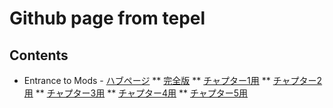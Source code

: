 ﻿# Github page from tepel

## Contents

* Entrance to Mods - [ハブページ](https://tepel-chen.github.io/Entrance%20to%20Mods/Entrance%20To%20Mods%20Intro.html)
** [完全版](https://tepel-chen.github.io/Entrance%20to%20Mods/Entrance%20To%20Mods%20Complete.html)
** [チャプター1用](https://tepel-chen.github.io/Entrance%20to%20Mods/Entrance%20To%20Mods%20Chapter1.html)
** [チャプター2用](https://tepel-chen.github.io/Entrance%20to%20Mods/Entrance%20To%20Mods%20Chapter2.html)
** [チャプター3用](https://tepel-chen.github.io/Entrance%20to%20Mods/Entrance%20To%20Mods%20Chapter3.html)
** [チャプター4用](https://tepel-chen.github.io/Entrance%20to%20Mods/Entrance%20To%20Mods%20Chapter4.html)
** [チャプター5用](https://tepel-chen.github.io/Entrance%20to%20Mods/Entrance%20To%20Mods%20Chapter5.html)
